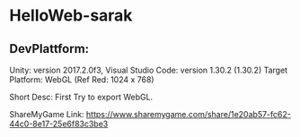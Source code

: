 # HelloWeb-sarak

## DevPlattform:
Unity: version 2017.2.0f3, 
Visual Studio Code: version 1.30.2 (1.30.2)
Target Platform: WebGL (Ref Red: 1024 x 768)

Short Desc: First Try to export WebGL.

ShareMyGame Link: https://www.sharemygame.com/share/1e20ab57-fc62-44c0-8e17-25e6f83c3be3 
